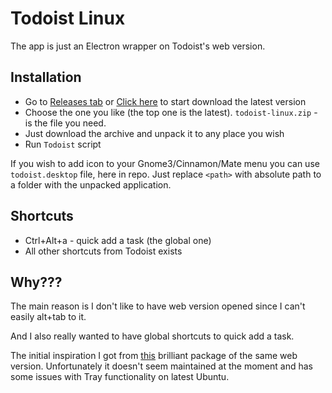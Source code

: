 Todoist Linux
=============

The app is just an Electron wrapper on Todoist's web version.

Installation
------------
* Go to [Releases tab](https://github.com/KryDos/todoist-linux/releases) or [Click here](https://dl.dropboxusercontent.com/s/jzi5g7narop1e83/todoist-linux.zip?dl=0) to start download the latest version
* Choose the one you like (the top one is the latest). `todoist-linux.zip` - is the file you need.
* Just download the archive and unpack it to any place you wish
* Run `Todoist` script

If you wish to add icon to your Gnome3/Cinnamon/Mate menu you can
use `todoist.desktop` file, here in repo. Just replace `<path>` with absolute path
to a folder with the unpacked application.

Shortcuts
---------

* Ctrl+Alt+a - quick add a task (the global one)
* All other shortcuts from Todoist exists

Why???
-------
The main reason is I don't like to have web version opened since I can't easily alt+tab to it.

And I also really wanted to have global shortcuts to quick add a task.

The initial inspiration I got from [this](https://github.com/kamhix/todoist-linux) brilliant package of the same web version.
Unfortunately it doesn't seem maintained at the moment and has some issues with Tray functionality on latest Ubuntu.
